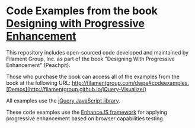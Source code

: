 Code Examples from the book [Designing with Progressive Enhancement](http://filamentgroup.com/dwpe)
================================

This repository includes open-sourced code developed and maintained by Filament Group, Inc. as part of the book "Designing With Progressive Enhancement" (Peachpit).

Those who purchase the book can access all of the examples from the book at the following URL: http://filamentgroup.com/dwpe#codeexamples.[Demos](http://filamentgroup.github.io/jQuery-Visualize/)

All examples use the [jQuery JavaScript library](http://jquery.com).

These code examples use the [EnhanceJS framework](https://github.com/filamentgroup/EnhanceJS) for applying progressive enhancement based on browser capabilities testing.

